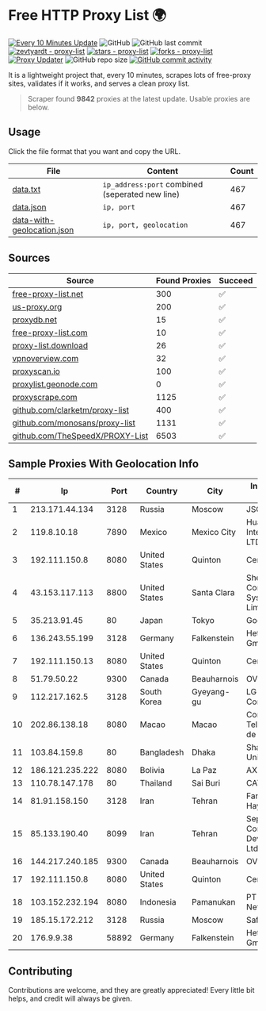 
# Free HTTP Proxy List 🌍

[![Every 10 Minutes Update](https://github.com/mertguvencli/http-proxy-list/actions/workflows/main.yml/badge.svg?branch=main)](https://github.com/mertguvencli/http-proxy-list/actions/workflows/main.yml)
![GitHub](https://img.shields.io/github/license/mertguvencli/http-proxy-list)
![GitHub last commit](https://img.shields.io/github/last-commit/mertguvencli/http-proxy-list)
[![zevtyardt - proxy-list](https://img.shields.io/static/v1?label=zevtyardt&message=proxy-list&color=blue&logo=github)](https://github.com/zevtyardt/proxy-list "Go to GitHub repo")
[![stars - proxy-list](https://img.shields.io/github/stars/zevtyardt/proxy-list?style=social)](https://github.com/zevtyardt/proxy-list)
[![forks - proxy-list](https://img.shields.io/github/forks/zevtyardt/proxy-list?style=social)](https://github.com/zevtyardt/proxy-list)
[![Proxy Updater](https://github.com/zevtyardt/proxy-list/workflows/Proxy%20Updater/badge.svg)](https://github.com/zevtyardt/proxy-list/actions?query=workflow:"Proxy+Updater")
![GitHub repo size](https://img.shields.io/github/repo-size/zevtyardt/proxy-list)
[![GitHub commit activity](https://img.shields.io/github/commit-activity/m/zevtyardt/proxy-list?logo=commits)](https://github.com/zevtyardt/proxy-list/commits/main)

It is a lightweight project that, every 10 minutes, scrapes lots of free-proxy sites, validates if it works, and serves a clean proxy list.

> Scraper found **9842** proxies at the latest update. Usable proxies are below.

## Usage

Click the file format that you want and copy the URL.

|File|Content|Count|
|----|-------|-----|
|[data.txt](https://raw.githubusercontent.com/mertguvencli/http-proxy-list/main/proxy-list/data.txt)|`ip_address:port` combined (seperated new line)|467|
|[data.json](https://raw.githubusercontent.com/mertguvencli/http-proxy-list/main/proxy-list/data.json)|`ip, port`|467|
|[data-with-geolocation.json](https://raw.githubusercontent.com/mertguvencli/http-proxy-list/main/proxy-list/data-with-geolocation.json)|`ip, port, geolocation`|467|

## Sources

|Source|Found Proxies|Succeed|
|------|-------------|-------|
|[free-proxy-list.net](https://free-proxy-list.net)|300|✅|
|[us-proxy.org](https://www.us-proxy.org)|200|✅|
|[proxydb.net](http://proxydb.net)|15|✅|
|[free-proxy-list.com](https://free-proxy-list.com/?page=&port=&type%5B%5D=http&type%5B%5D=https&up_time=0&search=Search)|10|✅|
|[proxy-list.download](https://www.proxy-list.download/HTTP)|26|✅|
|[vpnoverview.com](https://vpnoverview.com/privacy/anonymous-browsing/free-proxy-servers)|32|✅|
|[proxyscan.io](https://www.proxyscan.io)|100|✅|
|[proxylist.geonode.com](https://proxylist.geonode.com/api/proxy-list?limit=300&page=1&sort_by=lastChecked&sort_type=desc&protocols=http,https)|0|✅|
|[proxyscrape.com](https://api.proxyscrape.com/v2/?request=displayproxies&protocol=http&timeout=10000&country=all&ssl=all&anonymity=all)|1125|✅|
|[github.com/clarketm/proxy-list](https://raw.githubusercontent.com/clarketm/proxy-list/master/proxy-list-raw.txt)|400|✅|
|[github.com/monosans/proxy-list](https://raw.githubusercontent.com/monosans/proxy-list/main/proxies/http.txt)|1131|✅|
|[github.com/TheSpeedX/PROXY-List](https://raw.githubusercontent.com/TheSpeedX/PROXY-List/master/http.txt)|6503|✅|


## Sample Proxies With Geolocation Info

|#|Ip|Port|Country|City|Internet Service Provider|
|-|--|----|-------|----|-------------------------|
|1|213.171.44.134|3128|Russia|Moscow|JSC Comcor|
|2|119.8.10.18|7890|Mexico|Mexico City|Huawei International Pte. LTD|
|3|192.111.150.8|8080|United States|Quinton|Centrilogic|
|4|43.153.117.113|8800|United States|Santa Clara|Shenzhen Tencent Computer Systems Company Limited|
|5|35.213.91.45|80|Japan|Tokyo|Google LLC|
|6|136.243.55.199|3128|Germany|Falkenstein|Hetzner Online GmbH|
|7|192.111.150.13|8080|United States|Quinton|Centrilogic|
|8|51.79.50.22|9300|Canada|Beauharnois|OVH SAS|
|9|112.217.162.5|3128|South Korea|Gyeyang-gu|LG DACOM Corporation|
|10|202.86.138.18|8080|Macao|Macao|Companhia de Telecomunicacoes de Macau|
|11|103.84.159.8|80|Bangladesh|Dhaka|Shahjalal University|
|12|186.121.235.222|8080|Bolivia|La Paz|AXS Bolivia S. A.|
|13|110.78.147.178|80|Thailand|Sai Buri|CAT-BB|
|14|81.91.158.150|3128|Iran|Tehran|Farabord Dadeh Haye Iranian Co.|
|15|85.133.190.40|8099|Iran|Tehran|Sepanta Communication Development Co. Ltd|
|16|144.217.240.185|9300|Canada|Beauharnois|OVH SAS|
|17|192.111.150.8|8080|United States|Quinton|Centrilogic|
|18|103.152.232.194|8080|Indonesia|Pamanukan|PT Kingpolah Network Solutions|
|19|185.15.172.212|3128|Russia|Moscow|SafeData LLC|
|20|176.9.9.38|58892|Germany|Falkenstein|Hetzner Online GmbH|



## Contributing

Contributions are welcome, and they are greatly appreciated! Every
little bit helps, and credit will always be given.

